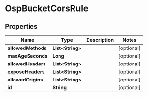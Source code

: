 # OspBucketCorsRule

## Properties
Name | Type | Description | Notes
------------ | ------------- | ------------- | -------------
**allowedMethods** | **List&lt;String&gt;** |  |  [optional]
**maxAgeSeconds** | **Long** |  |  [optional]
**allowedHeaders** | **List&lt;String&gt;** |  |  [optional]
**exposeHeaders** | **List&lt;String&gt;** |  |  [optional]
**allowedOrigins** | **List&lt;String&gt;** |  |  [optional]
**id** | **String** |  |  [optional]
